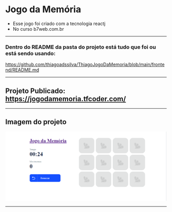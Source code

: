 # Jogo da Memória

- Esse jogo foi criado com a tecnologia reactj
- No curso b7web.com.br

<hr>

### Dentro do <b>README</b> da pasta do projeto está tudo que foi ou está sendo usando:

https://github.com/thiagoadssilva/ThiagoJogoDaMemoria/blob/main/frontend/README.md

<hr>

## Projeto Publicado: https://jogodamemoria.tfcoder.com/

<hr>

## Imagem do projeto

![Tela Principal](images/01.PNG)

<hr>
